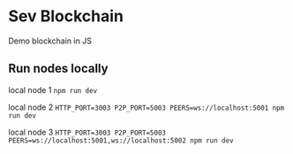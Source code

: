 # Sev Blockchain
Demo blockchain in JS

## Run nodes locally

local node 1 `npm run dev`

local node 2 `HTTP_PORT=3003 P2P_PORT=5003 PEERS=ws://localhost:5001 npm run dev`

local node 3 `HTTP_PORT=3003 P2P_PORT=5003 PEERS=ws://localhost:5001,ws://localhost:5002 npm run dev`